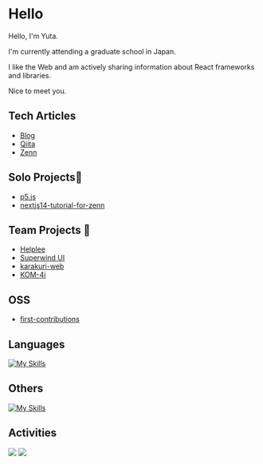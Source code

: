 # Hello

Hello, I'm Yuta. 

I'm currently attending a graduate school in Japan.

I like the Web and am actively sharing information about React frameworks and libraries. 

Nice to meet you.

## Tech Articles
- [Blog](https://noticenoting.netlify.app/)
- [Qiita](https://qiita.com/y_ta)
- [Zenn](https://zenn.dev/y_ta)

## Solo Projects🧍
- [p5.js](https://openprocessing.org/user/389092?view=activity&o=6#topPanel)
- [nextjs14-tutorial-for-zenn](https://github.com/balckowl/nextjs14-tutorial-for-zenn)

## Team Projects 👥
- [Helplee](https://github.com/balckowl/helplee2)
- [Superwind UI](https://github.com/balckowl/superwindui)
- [karakuri-web](https://github.com/balckowl/karakuri-web)
- [KOM-4i](https://github.com/balckowl/KOMA-AI)

## OSS
- [first-contributions](https://github.com/firstcontributions/first-contributions/pull/82918)

## Languages
[![My Skills](https://skillicons.dev/icons?i=javascript,typescript,go,php,python,cs&perline=8)](https://skillicons.dev)

## Others
[![My Skills](https://skillicons.dev/icons?i=bootstrap,tailwindcss,emotion,express,react,svelte,nextjs,p5js,supabase,firebase,mongodb,postman,vercel,graphql,unity&perline=8)](https://skillicons.dev)

## Activities
![](http://github-profile-summary-cards.vercel.app/api/cards/repos-per-language?username=balckowl&bg_color=00000000) ![](http://github-profile-summary-cards.vercel.app/api/cards/most-commit-language?username=balckowl&bg_color=00000000)
